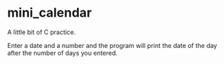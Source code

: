 # mini_calendar

A little bit of C practice.

Enter a date and a number and the program will print the date of the day after the number of days you entered.